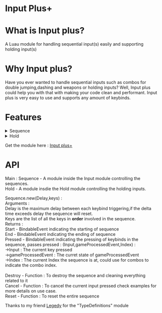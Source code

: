 # Input Plus+
# What is Input plus?
A Luau module for handling sequential input(s) easily and supporting holding input(s)

# Why Input plus?
Have you ever wanted to handle sequential inputs such as combos for double jumping,dashing and weapons or holding inputs? Well, Input plus could help you with that with making your code clean and performant. Input plus is very easy to use and supports any amount of keybinds.

# Features
<details>
  <summary>Sequence</summary>
  1) Sequences with delay specified (if delay is nil, no delay is included)<br>
  2) Any amount of keybinds can be put in the sequence.<br>
  3) Events to indicate starting of sequence,ending of sequence and pressing of keybinds<br>
  4) Feature to cancel the current input or reset the sequence.(Commonly used when gameProcessedEvent is true)<br>
</details>
<details>
  <summary>Hold</summary>
  1) Any amount of keybinds can be put in the holding list.<br>
  2) Events to indicate starting of holding,ending of holding and holding of specific keybinds<br>
  3) Feature to cancel the current input.(Commonly used when gameProcessedEvent is true)<br>
</details>

Get the module here : [Input plus+](https://www.roblox.com/library/7599649831/Input-Plus)<br>

# API
Main :
  Sequence - A module inside the Input module controlling the sequences.<br>
  Hold - A module insdie the Hold module controlling the holding inputs.<br>
  
  Sequence.new(Delay,keys) :<br>
    Arguments : <br>
      Delay is the maximum delay between each keybind triggering,if the delta time exceeds delay the sequence will reset.<br>
      Keys are the list of all the keys in **order** involved in the sequence.<br>
    Returns : <br>
      Start - BindableEvent indicating the starting of sequence<br>
      End - BindableEvent indicating the ending of sequence<br>
      Pressed - BindableEvent indicating the pressing of keybinds in the sequence, passes pressed : (Input,gameProcessedEvent,Index) :<br>
      ->Input : The current key pressed<br>
      ->gameProcessedEvent : The curret state of gameProcessedEvent <br>
      ->Index : The current Index the sequence is at, could use for combos to indicate the combo index.<br><br>
      Destroy - Function : To destroy the sequence and cleaning everything related to it<br>
      Cancel - Function : To cancel the current input pressed check examples for more details on use case.<br>
      Reset - Function : To reset the entire sequence<br>
      
  
  
Thanks to my friend [Legedy](https://www.roblox.com/users/1366383020/profile) for the "TypeDefinitions" module


